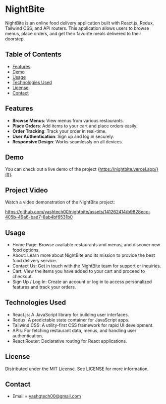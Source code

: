 # NightBite

NightBite is an online food delivery application built with React.js, Redux, Tailwind CSS, and API routers. This application allows users to browse menus, place orders, and get their favorite meals delivered to their doorstep.

## Table of Contents

- [Features](#features)
- [Demo](#demo)
- [Usage](#usage)
- [Technologies Used](#technologies-used)
- [License](#license)
- [Contact](#Contact)

## Features

- **Browse Menus**: View menus from various restaurants.
- **Place Orders**: Add items to your cart and place orders easily.
- **Order Tracking**: Track your order in real-time.
- **User Authentication**: Sign up and log in securely.
- **Responsive Design**: Works seamlessly on all devices.

## Demo

You can check out a live demo of the project {https://nightbite.vercel.app/}(#).

## Project Video

Watch a video demonstration of the NightBite project:

https://github.com/yashtech00/nightbite/assets/141262414/b9828ecc-405b-49a6-bad7-8ab4bf6531b0

## Usage
- Home Page: Browse available restaurants and menus, and discover new food options.
- About: Learn more about NightBite and its mission to provide the best food delivery service.
- Contact Us: Get in touch with the NightBite team for support or inquiries.
- Cart: View the items you have added to your cart and proceed to checkout.
- Sign Up / Log In: Create an account or log in to access personalized features and track your orders.
  
## Technologies Used
- React.js: A JavaScript library for building user interfaces.
- Redux: A predictable state container for JavaScript apps.
- Tailwind CSS: A utility-first CSS framework for rapid UI development.
- APIs: For fetching restaurant data, menus, and handling user authentication.
- React Router: Declarative routing for React applications.

## License
Distributed under the MIT License. See LICENSE for more information.

## Contact
- Email = yashgtech00@gmail.com

